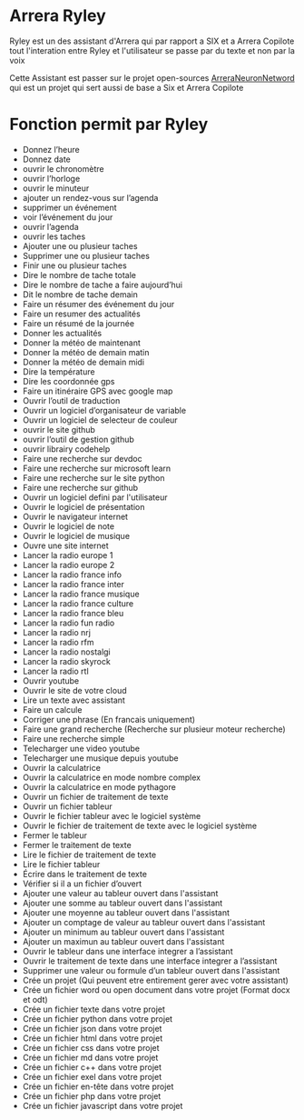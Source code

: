 # Arrera Ryley 

Ryley est un des assistant d'Arrera qui par rapport a SIX et a Arrera Copilote tout l'interation entre Ryley et l'utilisateur se passe par du texte et non par la voix

Cette Assistant est passer sur le projet open-sources [ArreraNeuronNetword](https://github.com/Arrera-Software/ArreraNeuronNetwork) qui est un projet qui sert aussi de base a Six et Arrera Copilote 

# Fonction permit par Ryley

- Donnez l’heure
- Donnez date
- ouvrir le chronomètre
- ouvrir l’horloge
- ouvrir le minuteur
- ajouter un rendez-vous sur l’agenda
- supprimer un événement
- voir l’événement du jour
- ouvrir l’agenda
- ouvrir les taches
- Ajouter une ou plusieur taches
- Supprimer une ou plusieur taches
- Finir une ou plusieur taches
- Dire le nombre de tache totale
- Dire le nombre de tache a faire aujourd’hui
- Dit le nombre de tache demain
- Faire un résumer des événement du jour 
- Faire un resumer des actualités
- Faire un résumé de la journée
- Donner les actualités
- Donner la météo de maintenant
- Donner la météo de demain matin
- Donner la météo de demain midi
- Dire la température
- Dire les coordonnée gps
- Faire un itinéraire GPS avec google map
- Ouvrir l’outil de traduction
- Ouvrir un logiciel d’organisateur de variable
- Ouvrir un logiciel de selecteur de couleur
- ouvrir le site github
- ouvrir l’outil de gestion github
- ouvrir librairy codehelp
- Faire une recherche sur devdoc
- Faire une recherche sur microsoft learn
- Faire une recherche sur le site python
- Faire une recherche sur github
- Ouvrir un logiciel defini par l'utilisateur
- Ouvrir le logiciel de présentation
- Ouvrir le navigateur internet
- Ouvrir le logiciel de note
- Ouvrir le logiciel de musique
- Ouvre une site internet
- Lancer la radio europe 1
- Lancer la radio europe 2
- Lancer la radio france info
- Lancer la radio france inter
- Lancer la radio france musique
- Lancer la radio france culture
- Lancer la radio france bleu
- Lancer la radio fun radio
- Lancer la radio nrj
- Lancer la radio rfm
- Lancer la radio nostalgi
- Lancer la radio skyrock
- Lancer la radio rtl
- Ouvrir youtube
- Ouvrir le site de votre cloud
- Lire un texte avec assistant
- Faire un calcule
- Corriger une phrase (En francais uniquement)
- Faire une grand recherche (Recherche sur plusieur moteur recherche)
- Faire une recherche simple
- Telecharger une video youtube
- Telecharger une musique depuis youtube
- Ouvrir la calculatrice
- Ouvrir la calculatrice en mode nombre complex
- Ouvrir la calculatrice en mode pythagore
- Ouvrir un fichier de traitement de texte
- Ouvrir un fichier tableur
- Ouvrir le fichier tableur avec le logiciel système
- Ouvrir le fichier de traitement de texte  avec le logiciel système
- Fermer le tableur
- Fermer le traitement de texte
- Lire le fichier de traitement de texte
- Lire le fichier tableur
- Écrire dans le traitement de texte
- Vérifier si il a un fichier d’ouvert 
- Ajouter une valeur au tableur ouvert dans l'assistant
- Ajouter une somme au tableur ouvert dans l'assistant
- Ajouter une moyenne au tableur ouvert dans l'assistant
- Ajouter un comptage de valeur au tableur ouvert dans l'assistant
- Ajouter un minimum au tableur ouvert dans l'assistant
- Ajouter un maximun au tableur ouvert dans l'assistant
- Ouvrir le tableur dans une interface integrer a l’assistant
- Ouvrir le traitement de texte dans une interface integrer a l’assistant
- Supprimer une valeur ou formule d’un tableur ouvert dans l'assistant
- Crée un projet (Qui peuvent etre entirement gerer avec votre assistant)
- Crée un fichier word ou open document dans votre projet (Format docx et odt)
- Crée un fichier texte dans votre projet
- Crée un fichier python dans votre projet
- Crée un fichier json dans votre projet
- Crée un fichier html dans votre projet
- Crée un fichier css dans votre projet
- Crée un fichier md dans votre projet
- Crée un fichier c++ dans votre projet
- Crée un fichier exel dans votre projet
- Crée un fichier en-tête dans votre projet
- Crée un fichier php dans votre projet
- Crée un fichier javascript dans votre projet